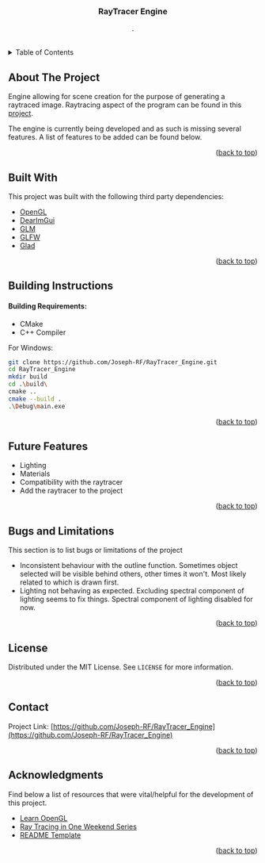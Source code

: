 <a id="readme-top"></a>

<br />
<div align="center">

  <h3 align="center">RayTracer Engine</h3>

  <p align="center">
    . 
    <br />
    <br />
  </p>
</div>

<!-- TABLE OF CONTENTS -->
<details>
  <summary>Table of Contents</summary>
  <ol>
    <li><a href="#about-the-project">About The Project</a></li>
    <li><a href="#built-with">Built With</a></li>
    <li><a href="#building-instructions">Building Instructions</a></li>
    <li><a href="#future-features">Future Features</a></li>
    <li><a href="#bugs-and-limitations">Bugs and Limitations</a></li>
    <li><a href="#license">License</a></li>
    <li><a href="#contact">Contact</a></li>
    <li><a href="#acknowledgments">Acknowledgments</a></li>
  </ol>
</details>



<!-- ABOUT THE PROJECT -->
## About The Project

Engine allowing for scene creation for the purpose of generating a raytraced image. Raytracing aspect of the program can be found in this [project](https://github.com/Joseph-RF/RayTracer/).

The engine is currently being developed and as such is missing several features. A list of features to be added can be found below.

<p align="right">(<a href="#readme-top">back to top</a>)</p>

## Built With

This project was built with the following third party dependencies:

* [OpenGL][OpenGL-url]
* [DearImGui](https://github.com/ocornut/imgui)
* [GLM](https://glm.g-truc.net/0.9.9/index.html)
* [GLFW](https://www.glfw.org/)
* [Glad](https://github.com/premake-libs/glad?tab=readme-ov-file)

<p align="right">(<a href="#readme-top">back to top</a>)</p>

<!-- BUILDING INSTRUCTIONS -->
## Building Instructions

#### Building Requirements:
* CMake
* C++ Compiler

For Windows:
```bash
git clone https://github.com/Joseph-RF/RayTracer_Engine.git
cd RayTracer_Engine
mkdir build
cd .\build\
cmake ..
cmake --build .
.\Debug\main.exe
```

<p align="right">(<a href="#readme-top">back to top</a>)</p>

<!-- FUTURE FEATURES -->
## Future Features

* Lighting
* Materials
* Compatibility with the raytracer
* Add the raytracer to the project

<p align="right">(<a href="#readme-top">back to top</a>)</p>

<!-- BUGS AND LIMITATIONS -->
## Bugs and Limitations

This section is to list bugs or limitations of the project

* Inconsistent behaviour with the outline function. Sometimes object selected will be visible behind others, other times it won't. Most likely related to which is drawn first.
* Lighting not behaving as expected. Excluding spectral component of lighting seems to fix things. Spectral component of lighting disabled for now.

<p align="right">(<a href="#readme-top">back to top</a>)</p>

<!-- LICENSE -->
## License

Distributed under the MIT License. See `LICENSE` for more information.

<p align="right">(<a href="#readme-top">back to top</a>)</p>

<!-- CONTACT -->
## Contact

Project Link: [https://github.com/Joseph-RF/RayTracer_Engine](https://github.com/Joseph-RF/RayTracer_Engine)

<p align="right">(<a href="#readme-top">back to top</a>)</p>



<!-- ACKNOWLEDGMENTS -->
## Acknowledgments

Find below a list of resources that were vital/helpful for the development of this project.

* [Learn OpenGL](https://learnopengl.com/)
* [Ray Tracing in One Weekend Series](https://raytracing.github.io/)
* [README Template](https://github.com/othneildrew/Best-README-Template)

<p align="right">(<a href="#readme-top">back to top</a>)</p>



<!-- MARKDOWN LINKS -->
<!-- https://www.markdownguide.org/basic-syntax/#reference-style-links -->

[OpenGL-url]: https://www.opengl.org/
[OpenGL-logo]: https://img.shields.io/badge/OpenGL-FFFFFF?style=for-the-badge&logo=opengl